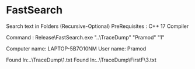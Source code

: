 # FastSearch
Search text in Folders (Recursive-Optional)
PreRequisites : C++ 17 Compiler


Command : Release\FastSearch.exe "..\TraceDump" "Pramod" "1"

Computer name:      LAPTOP-5B7O10NM
User name:          Pramod

Found In:..\TraceDump\1.txt
Found In:..\TraceDump\FirstF\3.txt
